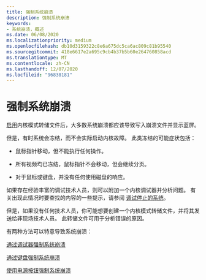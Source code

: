 ```yaml
---
title: 强制系统崩溃
description: 强制系统崩溃
keywords:
- 系统崩溃，概述
ms.date: 06/08/2020
ms.localizationpriority: medium
ms.openlocfilehash: db10d3159322c8e6a675dc5ca6ac809c81b95540
ms.sourcegitcommit: 418e6617e2a695c9cb4b37b5b60e264760858acd
ms.translationtype: MT
ms.contentlocale: zh-CN
ms.lasthandoff: 12/07/2020
ms.locfileid: "96838181"
---
```

# <a name="forcing-a-system-crash"></a>强制系统崩溃

[启用](enabling-a-kernel-mode-dump-file.md)内核模式转储文件后，大多数系统崩溃都应该导致写入崩溃文件并显示蓝屏。

但是，有时系统会冻结，而不会实际启动内核故障。 此类冻结的可能症状包括：

- 鼠标指针移动，但不能执行任何操作。

- 所有视频均已冻结，鼠标指针不会移动，但会继续分页。

- 对于鼠标或键盘，并没有任何使用磁盘的响应。

如果存在经验丰富的调试技术人员，则可以附加一个内核调试器并分析问题。 有关出现此情况时要查找的内容的一些提示，请参阅 [调试停止的系统](debugging-a-stalled-system.md)。

但是，如果没有任何技术人员，你可能想要创建一个内核模式转储文件，并将其发送给非现场技术人员。 此转储文件可用于分析错误的原因。

有两种方法可以特意导致系统崩溃：

[通过调试器强制系统崩溃](forcing-a-system-crash-from-the-debugger.md)

[通过键盘强制系统崩溃](forcing-a-system-crash-from-the-keyboard.md)

[使用电源按钮强制系统崩溃](forcing-a-system-crash-with-the-power-button.md)
